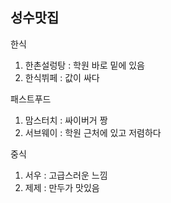 ## 성수맛집

한식
1. 한촌설렁탕 : 학원 바로 밑에 있음
2. 한식뷔페 : 값이 싸다

패스트푸드
1. 맘스터치 : 싸이버거 짱
2. 서브웨이 : 학원 근처에 있고 저렴하다

중식
1. 서우 : 고급스러운 느낌
2. 제제 : 만두가 맛있음
